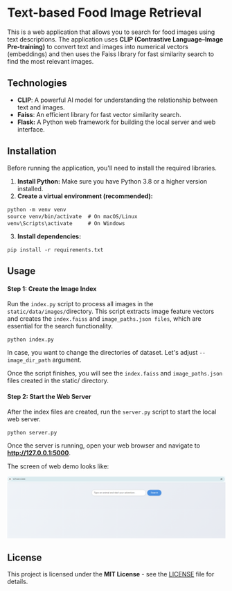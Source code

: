 # Text-based Food Image Retrieval

This is a web application that allows you to search for food images using text descriptions. The application uses **CLIP (Contrastive Language–Image Pre-training)** to convert text and images into numerical vectors (embeddings) and then uses the Faiss library for fast similarity search to find the most relevant images.

## Technologies
- **CLIP**: A powerful AI model for understanding the relationship between text and images.
- **Faiss**: An efficient library for fast vector similarity search.
- **Flask:** A Python web framework for building the local server and web interface. 


## Installation
Before running the application, you'll need to install the required libraries. 

1. **Install Python:** Make sure you have Python 3.8 or a higher version installed.
2. **Create a virtual environment (recommended):** 
```
python -m venv venv
source venv/bin/activate  # On macOS/Linux
venv\Scripts\activate     # On Windows
```

3. **Install dependencies:** 
```
pip install -r requirements.txt
```

## Usage 
#### **Step 1: Create the Image Index**
Run the ```index.py``` script to process all images in the ```static/data/images/```directory. This script extracts image feature vectors and creates the ```index.faiss``` and ```image_paths.json files```, which are essential for the search functionality.

```
python index.py
```

In case, you want to change the directories of dataset. Let's adjust ```--image_dir_path``` argument. 

Once the script finishes, you will see the ```index.faiss``` and ```image_paths.json``` files created in the static/ directory.

#### **Step 2: Start the Web Server** 
After the index files are created, run the ```server.py``` script to start the local web server.

```
python server.py
```

Once the server is running, open your web browser and navigate to **http://127.0.0.1:5000**.

The screen of web demo looks like: 

![alt text](assets/screen.png)



## License

This project is licensed under the **MIT License** - see the [LICENSE](LICENSE) file for details.